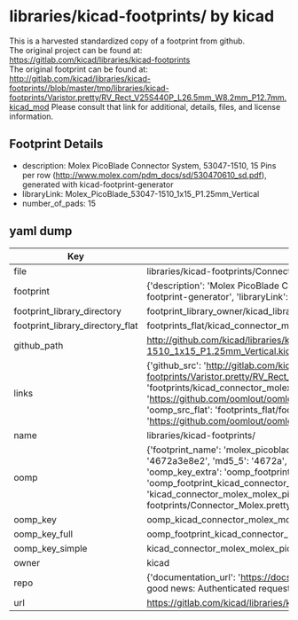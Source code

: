 # libraries/kicad-footprints/ by kicad  
This is a harvested standardized copy of a footprint from github.  
The original project can be found at:  
https://gitlab.com/kicad/libraries/kicad-footprints  
The original footprint can be found at:
http://gitlab.com/kicad/libraries/kicad-footprints//blob/master/tmp/libraries/kicad-footprints/Varistor.pretty/RV_Rect_V25S440P_L26.5mm_W8.2mm_P12.7mm.kicad_mod
Please consult that link for additional, details, files, and license information.  
## Footprint Details
* description: Molex PicoBlade Connector System, 53047-1510, 15 Pins per row (http://www.molex.com/pdm_docs/sd/530470610_sd.pdf), generated with kicad-footprint-generator  
* libraryLink: Molex_PicoBlade_53047-1510_1x15_P1.25mm_Vertical  
* number_of_pads: 15  
## yaml dump  
| Key | Value |  
| --- | --- |  
| file | libraries/kicad-footprints/Connector_Molex.pretty/Molex_PicoBlade_53047-1510_1x15_P1.25mm_Vertical.kicad_mod |  
| footprint | {'description': 'Molex PicoBlade Connector System, 53047-1510, 15 Pins per row (http://www.molex.com/pdm_docs/sd/530470610_sd.pdf), generated with kicad-footprint-generator', 'libraryLink': 'Molex_PicoBlade_53047-1510_1x15_P1.25mm_Vertical', 'number_of_pads': 15} |  
| footprint_library_directory | footprint_library_owner/kicad_libraries/kicad-footprints/ |  
| footprint_library_directory_flat | footprints_flat/kicad_connector_molex_molex_picoblade_53047_1510_1x15_p1_25mm_vertical/working |  
| github_path | http://github.com/kicad/libraries/kicad-footprints//blob/master/tmp/libraries/kicad-footprints/Connector_Molex.pretty/Molex_PicoBlade_53047-1510_1x15_P1.25mm_Vertical.kicad_mod |  
| links | {'github_src': 'http://gitlab.com/kicad/libraries/kicad-footprints//blob/master/tmp/libraries/kicad-footprints/Varistor.pretty/RV_Rect_V25S440P_L26.5mm_W8.2mm_P12.7mm.kicad_mod', 'github_src_repo': 'https://gitlab.com/kicad/libraries/kicad-footprints', 'oomp_bot': 'footprints/kicad_connector_molex_molex_picoblade_53047_1510_1x15_p1_25mm_vertical/working', 'oomp_bot_github': 'https://github.com/oomlout/oomlout_oomp_footprint_bot/tree/main/footprints/kicad_connector_molex_molex_picoblade_53047_1510_1x15_p1_25mm_vertical/working', 'oomp_src_flat': 'footprints_flat/footprints_flat/kicad_connector_molex_molex_picoblade_53047_1510_1x15_p1_25mm_vertical/working', 'oomp_src_flat_github': 'https://github.com/oomlout/oomlout_oomp_footprint_src/tree/main/footprints_flat/kicad_connector_molex_molex_picoblade_53047_1510_1x15_p1_25mm_vertical/working'} |  
| name | libraries/kicad-footprints/ |  
| oomp | {'footprint_name': 'molex_picoblade_53047_1510_1x15_p1_25mm_vertical', 'library_name': 'connector_molex', 'md5': '4672a3e8e2e844c3f569915911c58a87', 'md5_10': '4672a3e8e2', 'md5_5': '4672a', 'md5_6': '4672a3', 'oomp_key': 'oomp_kicad_connector_molex_molex_picoblade_53047_1510_1x15_p1_25mm_vertical', 'oomp_key_extra': 'oomp_footprint_kicad_connector_molex_molex_picoblade_53047_1510_1x15_p1_25mm_vertical', 'oomp_key_full': 'oomp_footprint_kicad_connector_molex_molex_picoblade_53047_1510_1x15_p1_25mm_vertical_4672a3', 'oomp_key_simple': 'kicad_connector_molex_molex_picoblade_53047_1510_1x15_p1_25mm_vertical', 'original_filename': 'libraries/kicad-footprints/Connector_Molex.pretty/Molex_PicoBlade_53047-1510_1x15_P1.25mm_Vertical.kicad_mod', 'owner_name': 'kicad'} |  
| oomp_key | oomp_kicad_connector_molex_molex_picoblade_53047_1510_1x15_p1_25mm_vertical |  
| oomp_key_full | oomp_footprint_kicad_connector_molex_molex_picoblade_53047_1510_1x15_p1_25mm_vertical |  
| oomp_key_simple | kicad_connector_molex_molex_picoblade_53047_1510_1x15_p1_25mm_vertical |  
| owner | kicad |  
| repo | {'documentation_url': 'https://docs.github.com/rest/overview/resources-in-the-rest-api#rate-limiting', 'message': "API rate limit exceeded for 84.66.173.59. (But here's the good news: Authenticated requests get a higher rate limit. Check out the documentation for more details.)"} |  
| url | https://gitlab.com/kicad/libraries/kicad-footprints |  

